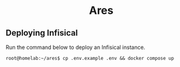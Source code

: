 <div align="center">
  <h1>Ares</h1>
</div>

## Deploying Infisical

Run the command below to deploy an Infisical instance.

```console
root@homelab:~/ares$ cp .env.example .env && docker compose up
```
